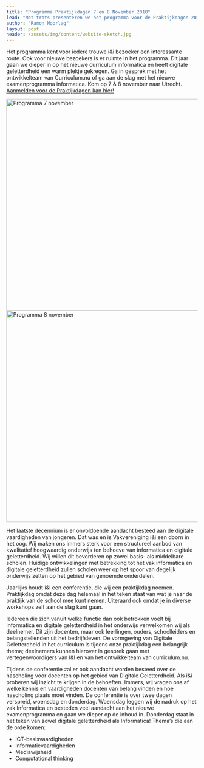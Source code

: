```yaml
---
title: "Programma Praktijkdagen 7 en 8 November 2018"
lead: "Met trots presenteren we het programma voor de Praktijkdagen 2018!"
author: "Ramon Moorlag"
layout: post
header: /assets/img/content/website-sketch.jpg
---
```


Het programma kent voor iedere trouwe i&i bezoeker een interessante route. Ook voor nieuwe bezoekers is er ruimte in het programma. Dit jaar gaan we dieper in op het nieuwe curriculum informatica en heeft digitale geletterdheid een warm plekje gekregen. Ga in gesprek met het ontwikkelteam van Curriculum.nu of ga aan de slag met het nieuwe examenprogramma informatica. Kom op 7 & 8 november naar Utrecht. <a href="http://www.smink-registratie.nl/ieni/">Aanmelden voor de Praktijkdagen kan hier!<a/>

 <img src="https://github.com/ieni/website/blob/master/assets/img/content/Programma_ii_7nov.jpg?raw=true" alt="Programma 7 november" height="557" width="547">
 <img src="https://github.com/ieni/website/blob/master/assets/img/content/Programma_ii_8nov.jpg?raw=true" alt="Programma 8 november" height="557" width="547">
 
 
Het laatste decennium is er onvoldoende aandacht besteed aan de digitale vaardigheden van jongeren. Dat was en is Vakvereniging i&i een doorn in het oog.
Wij maken ons immers sterk voor een structureel aanbod van kwalitatief hoogwaardig onderwijs ten behoeve van informatica en digitale geletterdheid. 
Wij willen dit bevorderen op zowel basis- als middelbare scholen.
Huidige ontwikkelingen met betrekking tot het vak informatica en digitale geletterdheid zullen 
scholen weer op het spoor van degelijk onderwijs zetten op het gebied van genoemde onderdelen. 

Jaarlijks houdt i&i een conferentie, die wij een praktijkdag noemen. Praktijkdag omdat deze dag helemaal in het teken staat van wat je naar de praktijk van de school mee kunt nemen. Uiteraard ook omdat je in diverse workshops zelf aan de slag kunt gaan.  

Iedereen die zich vanuit welke functie dan ook betrokken voelt bij informatica en digitale geletterdheid in het onderwijs verwelkomen wij als deelnemer. Dit zijn docenten, maar ook leerlingen, ouders, schoolleiders en belangstellenden uit het bedrijfsleven.
De vormgeving van Digitale Geletterdheid in het curriculum is tijdens onze praktijkdag een belangrijk thema; deelnemers kunnen hierover in gesprek gaan met vertegenwoordigers van I&I en van het ontwikkelteam van curriculum.nu.

Tijdens de conferentie zal er ook aandacht worden besteed over de nascholing voor docenten op het gebied van Digitale Geletterdheid. Als i&i proberen wij inzicht te krijgen in de behoeften. Immers, wij vragen ons af welke kennis en vaardigheden docenten van belang vinden en hoe nascholing plaats moet vinden.
De conferentie is over twee dagen verspreid, woensdag en donderdag.
Woensdag leggen wij de nadruk op het vak Informatica en besteden veel aandacht aan het nieuwe examenprogramma en gaan we dieper op de  inhoud in.
Donderdag staat in het teken van zowel digitale geletterdheid als Informatica!
Thema’s die aan de orde komen:

* ICT-basisvaardigheden
* Informatievaardigheden
* Mediawijsheid
* Computational thinking
